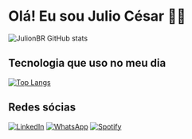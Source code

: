 # Olá! Eu sou Julio César ✊🏾

![JulionBR GitHub stats](https://github-readme-stats.vercel.app/api?username=JulionBR&show_icons=true&theme=tokyonight)

## Tecnologia que uso no meu dia
[![Top Langs](https://github-readme-stats.vercel.app/api/top-langs/?username=JulionBR&theme=tokyonight&layout=compact)](https://github.com/anuraghazra/github-readme-stats)

## Redes sócias  
[![LinkedIn](https://img.shields.io/badge/LinkedIn-0077B5?style=for-the-badge&logo=linkedin&logoColor=white)](https://www.linkedin.com/in/julionbr/)
[![WhatsApp](https://img.shields.io/badge/WhatsApp-25D366?style=for-the-badge&logo=whatsapp&logoColor=white)](https://wa.me/5511947743784?text=Ol%C3%A1+Julio+C%C3%A9sar%2C+achei+seu+WhatsApp+no+Github%21%21%21)
[![Spotify](https://img.shields.io/badge/Spotify-1ED760?style=for-the-badge&logo=spotify&logoColor=white)](https://open.spotify.com/playlist/75WuBxhk1ja1sP4RctJzlD?si=29c4a805a3564c37)